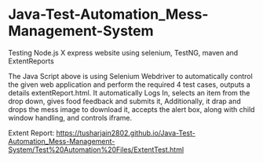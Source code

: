 # Java-Test-Automation_Mess-Management-System
Testing Node.js X express website using selenium, TestNG, maven and ExtentReports

The Java Script above is using Selenium Webdriver to automatically control the given web application and perform the required 4 test cases, outputs a details extentReport.html. It automatically Logs In, selects an item from the drop down, gives food feedback and submits it, Additionally, it drap and drops the mess image to download it, accepts the alert box, along with child window handling, and controls iframe.

Extent Report: https://tusharjain2802.github.io/Java-Test-Automation_Mess-Management-System/Test%20Automation%20Files/ExtentTest.html
